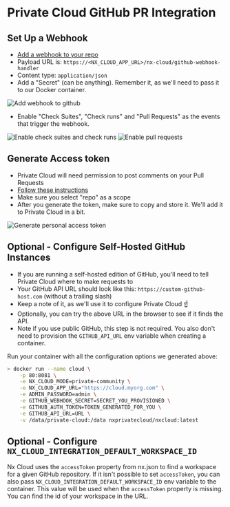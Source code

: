 # Private Cloud GitHub PR Integration

## Set Up a Webhook

- [Add a webhook to your repo](https://docs.github.com/en/developers/webhooks-and-events/creating-webhooks#setting-up-a-webhook)
- Payload URL is: `https://<NX_CLOUD_APP_URL>/nx-cloud/github-webhook-handler`
- Content type: `application/json`
- Add a "Secret" (can be anything). Remember it, as we'll need to pass it to our Docker container.

![Add webhook to github](/nx-cloud/private/images/private-cloud-github-integration-add-webhook.png)

- Enable "Check Suites", "Check runs" and "Pull Requests" as the events that trigger the webhook.

![Enable check suites and check runs](/nx-cloud/private/images/webhook-trigger-events.png)
![Enable pull requests](/nx-cloud/private/images/webhook-trigger-pull-requests.png)

## Generate Access token

- Private Cloud will need permission to post comments on your Pull Requests
- [Follow these instructions](https://docs.github.com/en/github/authenticating-to-github/creating-a-personal-access-token)
- Make sure you select "repo" as a scope
- After you generate the token, make sure to copy and store it. We'll add it to Private Cloud in a bit.

![Generate personal access token](/nx-cloud/private/images/private-cloud-github-integration-generate-token.png)

## Optional - Configure Self-Hosted GitHub Instances

- If you are running a self-hosted edition of GitHub, you'll need to tell Private Cloud where to make requests to
- Your GitHub API URL should look like this: `https://custom-github-host.com` (without a trailing slash)
- Keep a note of it, as we'll use it to configure Private Cloud ☝️
- Optionally, you can try the above URL in the browser to see if it finds the API.
- Note if you use public GitHub, this step is not required. You also don't need to provision the `GITHUB_API_URL` env variable when creating a container.

Run your container with all the configuration options we generated above:

```bash
> docker run --name cloud \
    -p 80:8081 \
    -e NX_CLOUD_MODE=private-community \
    -e NX_CLOUD_APP_URL="https://cloud.myorg.com" \
    -e ADMIN_PASSWORD=admin \
    -e GITHUB_WEBHOOK_SECRET=SECRET_YOU_PROVISIONED \
    -e GITHUB_AUTH_TOKEN=TOKEN_GENERATED_FOR_YOU \
    -e GITHUB_API_URL=URL \
    -v /data/private-cloud:/data nxprivatecloud/nxcloud:latest
```

## Optional - Configure `NX_CLOUD_INTEGRATION_DEFAULT_WORKSPACE_ID`

Nx Cloud uses the `accessToken` property from nx.json to find a workspace for a given GitHub repository. If it isn't possible to set `accessToken`, you can also pass `NX_CLOUD_INTEGRATION_DEFAULT_WORKSPACE_ID` env variable to the container. This value will be used when the `accessToken` property is missing. You can find the id of your workspace in the URL.
